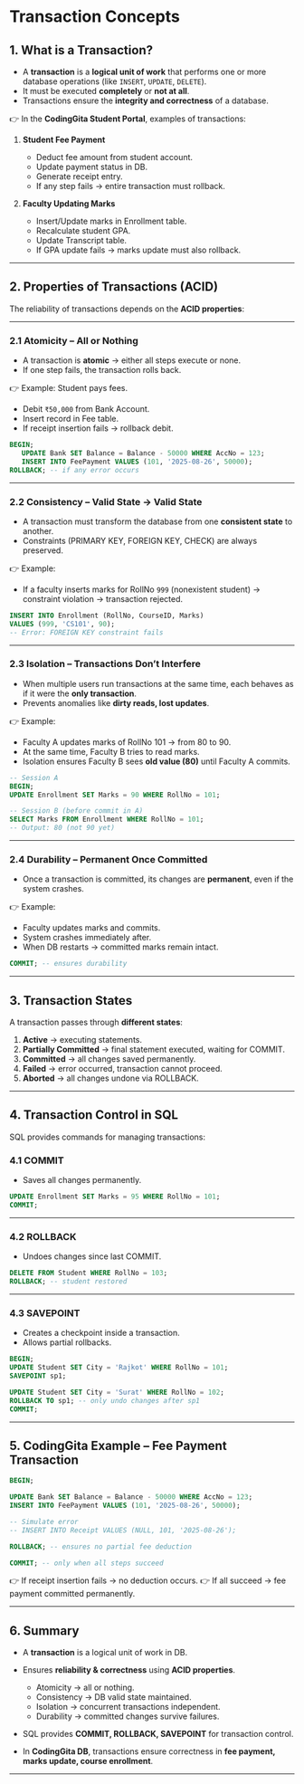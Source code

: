 # Transaction Concepts

## 1. What is a Transaction?

* A **transaction** is a **logical unit of work** that performs one or more database operations (like `INSERT`, `UPDATE`, `DELETE`).
* It must be executed **completely** or **not at all**.
* Transactions ensure the **integrity and correctness** of a database.

👉 In the **CodingGita Student Portal**, examples of transactions:

1. **Student Fee Payment**

   * Deduct fee amount from student account.
   * Update payment status in DB.
   * Generate receipt entry.
   * If any step fails → entire transaction must rollback.

2. **Faculty Updating Marks**

   * Insert/Update marks in Enrollment table.
   * Recalculate student GPA.
   * Update Transcript table.
   * If GPA update fails → marks update must also rollback.

---

## 2. Properties of Transactions (ACID)

The reliability of transactions depends on the **ACID properties**:

---

### 2.1 Atomicity – All or Nothing

* A transaction is **atomic** → either all steps execute or none.
* If one step fails, the transaction rolls back.

👉 Example: Student pays fees.

* Debit `₹50,000` from Bank Account.
* Insert record in Fee table.
* If receipt insertion fails → rollback debit.

```sql
BEGIN;
   UPDATE Bank SET Balance = Balance - 50000 WHERE AccNo = 123;
   INSERT INTO FeePayment VALUES (101, '2025-08-26', 50000);
ROLLBACK; -- if any error occurs
```

---

### 2.2 Consistency – Valid State → Valid State

* A transaction must transform the database from one **consistent state** to another.
* Constraints (PRIMARY KEY, FOREIGN KEY, CHECK) are always preserved.

👉 Example:

* If a faculty inserts marks for RollNo `999` (nonexistent student) → constraint violation → transaction rejected.

```sql
INSERT INTO Enrollment (RollNo, CourseID, Marks)
VALUES (999, 'CS101', 90);
-- Error: FOREIGN KEY constraint fails
```

---

### 2.3 Isolation – Transactions Don’t Interfere

* When multiple users run transactions at the same time, each behaves as if it were the **only transaction**.
* Prevents anomalies like **dirty reads, lost updates**.

👉 Example:

* Faculty A updates marks of RollNo 101 → from 80 to 90.
* At the same time, Faculty B tries to read marks.
* Isolation ensures Faculty B sees **old value (80)** until Faculty A commits.

```sql
-- Session A
BEGIN;
UPDATE Enrollment SET Marks = 90 WHERE RollNo = 101;

-- Session B (before commit in A)
SELECT Marks FROM Enrollment WHERE RollNo = 101;
-- Output: 80 (not 90 yet)
```

---

### 2.4 Durability – Permanent Once Committed

* Once a transaction is committed, its changes are **permanent**, even if the system crashes.

👉 Example:

* Faculty updates marks and commits.
* System crashes immediately after.
* When DB restarts → committed marks remain intact.

```sql
COMMIT; -- ensures durability
```

---

## 3. Transaction States

A transaction passes through **different states**:

1. **Active** → executing statements.
2. **Partially Committed** → final statement executed, waiting for COMMIT.
3. **Committed** → all changes saved permanently.
4. **Failed** → error occurred, transaction cannot proceed.
5. **Aborted** → all changes undone via ROLLBACK.

---

## 4. Transaction Control in SQL

SQL provides commands for managing transactions:

### 4.1 COMMIT

* Saves all changes permanently.

```sql
UPDATE Enrollment SET Marks = 95 WHERE RollNo = 101;
COMMIT;
```

---

### 4.2 ROLLBACK

* Undoes changes since last COMMIT.

```sql
DELETE FROM Student WHERE RollNo = 103;
ROLLBACK; -- student restored
```

---

### 4.3 SAVEPOINT

* Creates a checkpoint inside a transaction.
* Allows partial rollbacks.

```sql
BEGIN;
UPDATE Student SET City = 'Rajkot' WHERE RollNo = 101;
SAVEPOINT sp1;

UPDATE Student SET City = 'Surat' WHERE RollNo = 102;
ROLLBACK TO sp1; -- only undo changes after sp1
COMMIT;
```

---

## 5. CodingGita Example – Fee Payment Transaction

```sql
BEGIN;

UPDATE Bank SET Balance = Balance - 50000 WHERE AccNo = 123;
INSERT INTO FeePayment VALUES (101, '2025-08-26', 50000);

-- Simulate error
-- INSERT INTO Receipt VALUES (NULL, 101, '2025-08-26');

ROLLBACK; -- ensures no partial fee deduction

COMMIT; -- only when all steps succeed
```

👉 If receipt insertion fails → no deduction occurs.
👉 If all succeed → fee payment committed permanently.

---

## 6. Summary

* A **transaction** is a logical unit of work in DB.
* Ensures **reliability & correctness** using **ACID properties**.

  * Atomicity → all or nothing.
  * Consistency → DB valid state maintained.
  * Isolation → concurrent transactions independent.
  * Durability → committed changes survive failures.
* SQL provides **COMMIT, ROLLBACK, SAVEPOINT** for transaction control.
* In **CodingGita DB**, transactions ensure correctness in **fee payment, marks update, course enrollment**.

---
